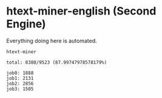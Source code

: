 # htext-miner-english (Second Engine)

Everything doing here is automated.

```
htext-miner

total: 8380/9523 (87.99747978578179%)

job0: 1888
job1: 2131
job2: 2856
job3: 1505
```